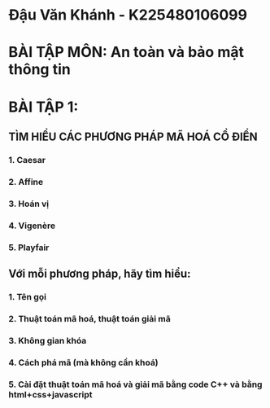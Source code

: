 # Đậu Văn Khánh - K225480106099
# BÀI TẬP MÔN: An toàn và bảo mật thông tin
# BÀI TẬP 1:
## TÌM HIỂU CÁC PHƯƠNG PHÁP MÃ HOÁ CỔ ĐIỂN
  ### 1. Caesar
  ### 2. Affine
  ### 3. Hoán vị
  ### 4. Vigenère
  ### 5. Playfair
## Với mỗi phương pháp, hãy tìm hiểu:
  ### 1. Tên gọi
  ### 2. Thuật toán mã hoá, thuật toán giải mã
  ### 3. Không gian khóa
  ### 4. Cách phá mã (mà không cần khoá)
  ### 5. Cài đặt thuật toán mã hoá và giải mã bằng code C++ và bằng html+css+javascript
